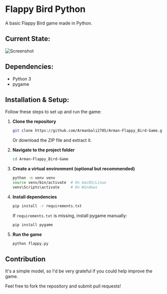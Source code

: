 # Flappy Bird Python
A basic Flappy Bird game made in Python.

## Current State:
![Screenshot](https://github.com/LeonMarqs/Flappy-bird-python/blob/master/Screenshot_1.png)

## Dependencies:
* Python 3
* pygame

## Installation & Setup:

Follow these steps to set up and run the game:

1. **Clone the repository**
   ```sh
   git clone https://github.com/Armanbali2705/Arman-Flappy_Bird-Game.git
   ```
   Or download the ZIP file and extract it.

2. **Navigate to the project folder**
   ```sh
   cd Arman-Flappy_Bird-Game
   ```

3. **Create a virtual environment (optional but recommended)**
   ```sh
   python -m venv venv
   source venv/bin/activate  # On macOS/Linux
   venv\Scripts\activate     # On Windows
   ```

4. **Install dependencies**
   ```sh
   pip install -r requirements.txt
   ```
   If `requirements.txt` is missing, install pygame manually:
   ```sh
   pip install pygame
   ```

5. **Run the game**
   ```sh
   python flappy.py
   ```

## Contribution
It's a simple model, so I'd be very grateful if you could help improve the game.

Feel free to fork the repository and submit pull requests!

